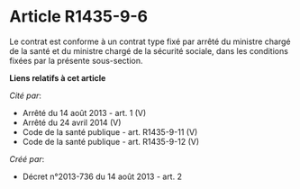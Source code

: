 # Article R1435-9-6

Le contrat est conforme à un contrat type fixé par arrêté du ministre chargé de la santé et du ministre chargé de la sécurité
sociale, dans les conditions fixées par la présente sous-section.

**Liens relatifs à cet article**

_Cité par_:

  - Arrêté du 14 août 2013 - art. 1 (V)
  - Arrêté du 24 avril 2014 (V)
  - Code de la santé publique - art. R1435-9-11 (V)
  - Code de la santé publique - art. R1435-9-12 (V)

_Créé par_:

  - Décret n°2013-736 du 14 août 2013 - art. 2
